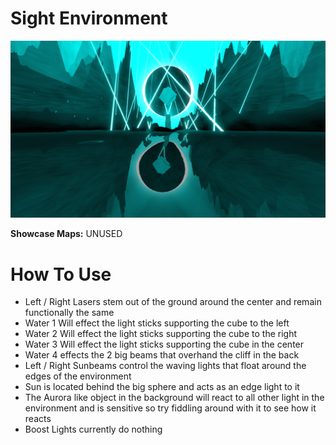 # Sight Environment
![Sight Environment](Sight.png)

**Showcase Maps:**
UNUSED

# How To Use

- Left / Right Lasers stem out of the ground around the center and remain functionally the same
- Water 1 Will effect the light sticks supporting the cube to the left
- Water 2 Will effect the light sticks supporting the cube to the right
- Water 3 Will effect the light sticks supporting the cube in the center
- Water 4 effects the 2 big beams that overhand the cliff in the back
- Left / Right Sunbeams control the waving lights that float around the edges of the environment
- Sun is located behind the big sphere and acts as an edge light to it
- The Aurora like object in the background will react to all other light in the environment and is sensitive so try fiddling around with it to see how it reacts
- Boost Lights currently do nothing